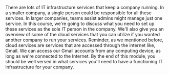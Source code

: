 There are lots of IT infrastructure
services that keep a company running. In a smaller company,
a single person could be responsible for all these services. In larger companies, teams assist
admins might manage just one service. In this course, we're going to discuss
what you need to set up these services as the sole IT person in the company. We'll also give you an overview of some of
the cloud services that you can utilize if you wanted another company
to run your services. Reminder, as we mentioned before, cloud services are services that are
accessed through the internet like, Gmail. We can access our Gmail accounts
from any computing device, as long as we're connected
to the Internet. By the end of this module,
you should be well versed in what services you'll need to have a functioning
IT infrastructure for your company.